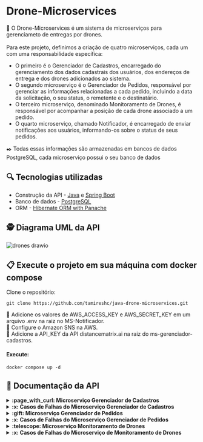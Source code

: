 # Drone-Microservices

:pushpin: O Drone-Microservices é um sistema de microserviços para gerenciameto de entregas por drones.<br><br>
 Para este projeto, definimos a criação de quatro microserviços, cada um com uma responsabilidade específica: <br>

- O primeiro é o Gerenciador de Cadastros, encarregado do gerenciamento dos dados cadastrais dos usuários, dos endereços de entrega e dos drones adicionados ao sistema. <br>
- O segundo microserviço é o Gerenciador de Pedidos, responsável por gerenciar as informações relacionadas a cada pedido, incluindo a data da solicitação, o seu status, o remetente e o destinatário.<br> 
- O terceiro microserviço, denominado Monitoramento de Drones, é responsável por acompanhar a posição de cada drone associado a um pedido.<br>
- O quarto microserviço, chamado Notificador, é encarregado de enviar notificações aos usuários, informando-os sobre o status de seus pedidos.<br>
	
:black_nib: Todas essas informações são armazenadas em bancos de dados PostgreSQL, cada microserviço possui o seu banco de dados<br>

## :mag: Tecnologias utilizadas
- Construção da API - [Java](https://www.oracle.com/br/java/technologies/javase/jdk11-archive-downloads.html) e [Spring Boot](https://spring.io/projects/spring-boot)<br>
- Banco de dados - [PostgreSQL](https://www.postgresql.org/) <br>
-  ORM - [Hibernate ORM with Panache](https://quarkus.io/guides/hibernate-orm-panache) <br>

## 🕵 Diagrama UML da API <br>

![drones drawio](https://github.com/user-attachments/assets/414ee0c9-b5c4-4bba-843f-050befab75fe)

 ## 📋 Execute o projeto em sua máquina com docker compose

Clone o repositório:

```
git clone https://github.com/tamireshc/java-drone-microservices.git
```
:bookmark: Adicione os valores de AWS_ACCESS_KEY e  AWS_SECRET_KEY em um arquivo .env na raiz no MS-Notificador. <br>
:bookmark: Configure o Amazon SNS na AWS.<br>
:bookmark: Adicione a API_KEY da API distancematrix.ai na raiz do ms-gerenciador-cadastros.

#### Execute:
```
docker compose up -d 
```

## 🔎 Documentação da API
<details>
<summary><strong>:page_with_curl: Microserviço Gerenciador de Cadastros  </strong></summary><br/>

- Cadastrar um usuário

```
  POST /register/user
```
:point_right: Não é possível cadastrar CPF e E-mail duplicados.<br>
:point_right: As senhas são salvas no banco de dados criptografadas com o algorítimo "SHA-256".<br>

| Parâmetro   | Tipo       | Descrição                           |
| :---------- | :--------- | :---------------------------------- |
| `nome` | `string` |   nome do usuário |
| `sobrenome` | `string` |  sobrenome do usuário |
| `cpf` | `string` |   CPF do usuário|
| `email` | `string` |   e-mail do usuário |
| `telefone` | `string` |   telefone do usuário |
| `senha` | `string` |   senha de acesso |

  Corpo da resposta: <br/>
  
  
  ```json
  {
"id": 1,
"nome": "John",
"sobrenome": "Martinez",
"email": "xxxx@gmail.com",
"telefone": "5531987198765",
  }
  ```
:white_check_mark: STATUS 201 CREATED

- Buscar um usuário por CPF

```
  GET /register/user/cpf/:cpf
```
  Corpo da resposta: <br/>
  
  
  ```json
{
	"id": 1,
	"nome": "John",
	"sobrenome": "Martinez",
	"email": "xxxx@gmail.com",
	"enderecos": [
		{
			"id": 1,
			"logradouro": "Andradas",
			"numero": 200,
			"complemento": "apt101",
			"bairro": "Centro",
			"cidade": "Belo Horizonte",
			"estado": "Minas Gerais",
			"cep": "30120-010",
			"latitude": "-19.8244097",
			"longitude": "-43.9788706",
		}
	],
	"telefone": "5531987191234"
}
  ```
:white_check_mark: STATUS 200 OK

- Buscar um usuário por id

```
  GET /register/user/id/:id
```
  Corpo da resposta: <br/>
  
  
  ```json
{
	"id": 1,
	"nome": "John",
	"sobrenome": "Martinez",
	"email": "xxxx@gmail.com",
	"enderecos": [
		{
			"id": 1,
			"logradouro": "Andradas",
			"numero": 200,
			"complemento": "apt101",
			"bairro": "Centro",
			"cidade": "Belo Horizonte",
			"estado": "Minas Gerais",
			"cep": "30120-010",
			"latitude": "-19.8244097",
			"longitude": "-43.9788706",
		}
	],
	"telefone": "5531987191234"
}
  ```
:white_check_mark: STATUS 200 OK

- Edição dos dados cadastrais de um usuário

```
 PUT /register/user/id/:id
```
:point_right: Não é permitido editar o CPF.

| Parâmetro   | Tipo       | Descrição                           |
| :---------- | :--------- | :---------------------------------- |
| `nome` | `string` |   nome do usuário |
| `sobrenome` | `string` |  sobrenome do usuário |
| `cpf` | `string` |   CPF do usuário|
| `email` | `string` |   e-mail do usuário |
| `telefone` | `string` |   telefone do usuário |
| `senha` | `string` |   senha de acesso |

  Corpo da resposta: <br/>
  
  
  ```json
  {
"id": 1,
"nome": "John",
"sobrenome": "Martinez",
"email": "xxxx@gmail.com",
"telefone": "5531987198765",
  }
  ```
:white_check_mark: STATUS 200 OK

- cadastro de um endereço

```
 POST /register/address
```
:point_right: Não é possível cadastrar um endereço para um usuário inexistente.<br>
:point_right: Ao cadastrar um novo endereço uma mensagem é enviada a uma fila que irá proceder com uma requisição ao serviço distancematrix.ai para burcar os valores de latitude e longitude do endereço cadastrado e completar as informações no banco de dados.

| Parâmetro   | Tipo       | Descrição                           |
| :---------- | :--------- | :---------------------------------- |
| `usuarioId` | `long` |   id do usuário |
| `logradouro` | `string` | logradouro do usuário |
| `numero` | `long` |   numero do logradouro |
| `complemento` | `string` |  complemento do logradouro |
| `bairro` | `string` |   bairro do logradouro |
| `cidade` | `string` |   cidade do usuário |
| `estado` | `string` |   estado a qual a cidade pertence|
| `cep` | `string` |   CEP do logradouro|

  Corpo da resposta: <br/>
  
  
  ```json
{
    "id": 1,
    "logradouro": "Afonso Pena",
    "numero": 84,
    "complemento": "apt202",
    "bairro": "Centro",
    "cidade": "Belo Horizonte",
    "estado": "Minas Gerais",
    "cep": "30130002",
    "latitude": null,
    "longitude": null,
}
  ```
:white_check_mark: STATUS 201 CREATED

- Busca os endereços de usuário pelo seu id

```
GET /register/address/user/:id
```
  Corpo da resposta: <br/>
  
  
  ```json
[
	{
		"id": 1,
		"logradouro": "Andradas",
		"numero": 200,
		"complemento": "apt101",
		"bairro": "Centro",
		"cidade": "Belo Horizonte",
		"estado": "Minas Gerais",
		"cep": "30120-010",
		"latitude": "-19.8244097",
		"longitude": "-43.9788706",
	}
]
  ```
:white_check_mark: STATUS 200 OK

- Busca um endereço pelo seu id

```
GET /register/address/:id
```
  Corpo da resposta: <br/>
  
  
  ```json
	{
		"id": 1,
		"logradouro": "Andradas",
		"numero": 200,
		"complemento": "apt101",
		"bairro": "Centro",
		"cidade": "Belo Horizonte",
		"estado": "Minas Gerais",
		"cep": "30120-010",
		"latitude": "-19.8244097",
		"longitude": "-43.9788706",
	}
  ```
:white_check_mark: STATUS 200 OK

- Deleta um endereço pelo seu id

```
DELETE /register/address/:id
```
  Corpo da resposta: <br/>
  
  
  ```json
Endereço deletado com sucesso
  ```
:white_check_mark: STATUS 200 OK

- Edita um endereço pelo seu  id

```
PUT /register/address/:id
```
:point_right: Ao cadastrar um novo endereço uma mensagem é enviada a uma fila que irá proceder com uma requisição ao serviço distancematrix.ai para burcar os valores de latitude e longitude do endereço cadastrado e completar as informações no banco de dados.

| Parâmetro   | Tipo       | Descrição                           |
| :---------- | :--------- | :---------------------------------- |
| `logradouro` | `string` | logradouro do usuário |
| `numero` | `long` |   numero do logradouro |
| `complemento` | `string` |  complemento do logradouro |
| `bairro` | `string` |   bairro do logradouro |
| `cidade` | `string` |   cidade do usuário |
| `estado` | `string` |   estado a qual a cidade pertence|
| `cep` | `string` |   CEP do logradouro|

  Corpo da resposta: <br/>
  
  
  ```json
{
    "id": 1,
    "logradouro": "Afonso Pena",
    "numero": 84,
    "complemento": "apt202",
    "bairro": "Centro",
    "cidade": "Belo Horizonte",
    "estado": "Minas Gerais",
    "cep": "30130002",
    "latitude": "-19.9650549",
    "longitude": "-43.803484",
}
  ```
:white_check_mark: STATUS 200 OK

- Cadastro um Drone

```
POST /register/drone
```
:point_right: Não é possível cadastrar um drone com um status inexistente. <br>
:point_right: Ao cadastrar um novo drone com status Disponível é enviado uma mensagem para uma fila que irá verificar se há algum pedido com pendencia de alocação de um drone para realizar a entrega.
  
| Parâmetro   | Tipo       | Descrição                           |
| :---------- | :--------- | :---------------------------------- |
| `modelo` | `string` | modelo do drone |
| `marca` | `string` |  marca do drone  |
| `ano` | `string` |  ano de fabricação do drone |
| `status` | `string` |   enun dos status possíveis para o drone|

  Corpo da resposta: <br/>
  
  
  ```json
{
"id": 1,
"modelo": "x",
"marca": "DJI",
"ano": "2018",
"status": "DISPONIVEL"
}
  ```
:white_check_mark: STATUS 201 CREATED

- Busca um drone pelo id

```
GET /register/drone/:id
```

  Corpo da resposta: <br/>
  
  
  ```json
{
"id": 1,
"modelo": "x",
"marca": "DJI",
"ano": "2018",
"status": "DISPONIVEL"
}
  ```
:white_check_mark: STATUS 200 ok

- Edita o status de um drone

```
PUT /register/drone/:id/status/:status
```
:point_right: Não é possível editar um drone com status diferente dos pré-estabelecidos.<br>
:point_right: Ao editar um drone para o status Disponível é enviado uma mensagem para uma fila que irá verificar se há algum pedido com pendencia de alocação de um drone para realizar a entrega.


  Corpo da resposta: <br/>
  
  
  ```json
{
"id": 1,
"modelo": "x",
"marca": "DJI",
"ano": "2018",
"status": "EM_ROTA"
}
  ```
:white_check_mark: STATUS 200 OK

- Busca todos os drones cadastrados

```
GET /register/drone
```

  Corpo da resposta: <br/>
  
  
  ```json
[
	{
		"id": 1,
		"modelo": "x",
		"marca": "DJI",
		"ano": "2018",
		"status": "EM_ROTA"
	},
	{
		"id": 2,
		"modelo": " z908",
		"marca": "xiaomi",
		"ano": "2024",
		"status": "DISPONIVEL"
	}
]
  ```
:white_check_mark: STATUS 200 OK

- Busca drones por tipo de status

```
GET /register/drone/status/:status
```
:point_right: Não é possível buscar um drone com status diferente dos pré-estabelecidos.

  Corpo da resposta: <br/>
  
  
  ```json
[
	{
		"id": 1,
		"modelo": "x",
		"marca": "DJI",
		"ano": "2018",
		"status": "EM_ROTA"
	},
	{
		"id": 2,
		"modelo": " z908",
		"marca": "xiaomi",
		"ano": "2024",
		"status": "EM_ROTA"
	}
]
  ```
:white_check_mark: STATUS 200 OK

</details>
<details>
<summary><strong>:x: Casos de Falhas do Microserviço Gerenciador de Cadastros </strong></summary><br/>

- Ao tentar cadastrar um usuário com CPF e e-mail já existentes na base de dados deve  emitir a exceção `UsuarioExistenteException`<br><br>
:warning: STATUS 409 - CONFLICT
 ```json
	CPF ou Email já cadastrado
  ```
- Ao buscar por um usuário inexistente deve emitir a exceção `UsuarioNaoExistenteException`<br><br>
:warning: STATUS 404 - NOT FOUND
 ```json
	Usuário não encontrado
  ```
- Ao tentar edita o CPF de um usuário deve  emitir a exceção `EdicaoNaoPermitidaException`<br><br>
:x: STATUS 403 - FORBIDDEN
 ```json
	Edição não permitida
  ```
- Ao buscar por um endereço inexistente deve emitir a exceção `EnderecoNaoExistenteException`<br><br>
:warning: STATUS 404 - NOT FOUND
 ```json
	Endereço não encontrado
  ```
- Ao tentar cadastrar, editar ou buscar por um drone com um status diferente dos pré-estabelecidos deve  emitir a exceção `StatusInvalidoExceptionn`<br><br>
:x: STATUS 403 - FORBIDDEN
 ```json
	Status inexistente
 ```

- Ao buscar por um drone inexistente deve emitir a exceção `DroneNaoExistenteException`<br><br>
:warning: STATUS 404 - NOT FOUND
 ```json
	Drone não encontrado
  ```
</details>

<details>
<summary><strong>:gift: Microserviço Gerenciador de Pedidos  </strong></summary><br/>
	
- Cadastro de um Pedido

```
POST /order
```
:point_right: Ao cadastrar um novo pedido é verificado de forma sincrona se o remetente, destinatário e o endereço estão cadastrado no banco de dados.<br>
:point_right: Ao cadastrar o pedido é enviado uma mensagem para uma fila que irá buscar um drone com status disponível para realizar a entrega.<br>
:point_right:Ao cadastrar um pedido o remetente é o destinatário são notificados via SMS. <br>
:point_right: Não é possível cadastrar um pedido quando o microserviço gerenciador de cadastros está indisponível.<br>
  
| Parâmetro   | Tipo       | Descrição                           |
| :---------- | :--------- | :---------------------------------- |
| `dataPedido` | `LocalDateTime` | data do pedido |
| `status:` | `string` |  "criado"  |
| `remetenteId` | `long` |  id de identificação do remetente |
| `destinatarioId` | `long` |   id de identificação do destinatário |
| `enderecoId` | `long` |   id de identificação do endereço de entrega |

  Corpo da resposta: <br/>
  
  ```json
  {
	"id": 1,
	"dataPedido": "2024-12-03T10:15:30",
	"dataEntrega": null,
	"status": "CRIADO",
	"endereco": {
		"logradouro": "Afonso Pena",
		"numero": 84,
		"complemento": "apt202",
		"bairro": "Centro",
		"cidade": "Belo Horizonte",
		"estado": "Minas Gerais",
		"cep": "30130002"
	},
	"remetente": {
		"id": 1,
		"nome": "Joe",
		"sobrenome": "Batista",
		"email": "je@gmail.com",
		"telefone": "5531987191832"
	},
	"destinatario": {
		"id": 1,
		"nome": "Joe",
		"sobrenome": "Batista",
		"email": "je@gmail.com",
		"telefone": "5531987191832"
	},
	"droneId": null
}

  ```
:white_check_mark: STATUS 201 CREATED

- Busca um pedido pelo id

```
GET /order/:id
```
:point_right: Não é possível buscar um pedido quando o microserviço gerenciador de cadastros está indisponível.<br>

Corpo da resposta: <br/>

  ```json
  {
	"id": 1,
	"dataPedido": "2024-12-03T10:15:30",
	"dataEntrega": null,
	"status": "CRIADO",
	"endereco": {
		"logradouro": "Afonso Pena",
		"numero": 84,
		"complemento": "apt202",
		"bairro": "Centro",
		"cidade": "Belo Horizonte",
		"estado": "Minas Gerais",
		"cep": "30130002"
	},
	"remetente": {
		"id": 1,
		"nome": "Joe",
		"sobrenome": "Batista",
		"email": "je@gmail.com",
		"telefone": "5531987191832"
	},
	"destinatario": {
		"id": 1,
		"nome": "Joe",
		"sobrenome": "Batista",
		"email": "je@gmail.com",
		"telefone": "5531987191832"
	},
	"droneId": 1
}

  ```
:white_check_mark: STATUS 200 OK

- Busca todos os pedidos de um usuário pelo id do usuário

```
GET /order/user/:id
```
:point_right: Não é possível buscar um pedido pelo usuário id quando o microserviço gerenciador de cadastros está indisponível.<br>

Corpo da resposta: <br/>

  ```json
  
[
	{
	"id": 1,
	"dataPedido": "2007-12-03T10:15:30",
	"dataEntrega": null,
	"status": "CRIADO",
	"enderecoId": 1,
	"remetenteId": 1,
	"destinatarioId": 2,
	"droneId": null
	}
]
  
  ```
:white_check_mark: STATUS 200 OK

- Edita um pedido pelo id

```
PUT /order/:id
```
:point_right: Não é possível editar um pedido com status diferente dos pré-estabelecidos, com remetente, destinatário, endereço e drone não cadastrados e quando o microserviço gerenciador de cadastros está indisponível. Não é possível editar o drone de um pedido quando o seu status é diferente do disponível, ou quando o pedido já está em rota ou finalizado.<br>
:point_right: Não possível editar o status do pedido para "EM_ROTA" pois existe uma endpoint exclusivo para esta alteração.<br>
:point_right: Ao editar o status de um pedido o remetente e destinatário recebem um SMS notificado da ação.<br>

| Parâmetro   | Tipo       | Descrição                           |
| :---------- | :--------- | :---------------------------------- |
| `dataPedido` | `LocalDateTime` | data do pedido |
| `dataEntrega` | `LocalDateTime` | data do pedido |
| `status` | `string` |  "criado"  |
| `remetenteId` | `long` |  id de identificação do remetente |
| `destinatarioId` | `long` |   id de identificação do destinatário |
| `enderecoId` | `long` |   id de identificação do endereço de entrega |
| `droneId` | `long` |   id de identificação do drone destinado a realizar a entrega |

  Corpo da resposta: <br/>
  
  ```json
  {
	"id": 1,
	"dataPedido": "2024-12-03T10:15:30",
	"dataEntrega": "2024-12-03T10:15:30",
	"status": "CANCELADO",
	"endereco": {
		"logradouro": "Afonso Pena",
		"numero": 84,
		"complemento": "apt202",
		"bairro": "Centro",
		"cidade": "Belo Horizonte",
		"estado": "Minas Gerais",
		"cep": "30130002"
	},
	"remetente": {
		"id": 1,
		"nome": "Joe",
		"sobrenome": "Batista",
		"email": "je@gmail.com",
		"telefone": "5531987191832"
	},
	"destinatario": {
		"id": 1,
		"nome": "Joe",
		"sobrenome": "Batista",
		"email": "je@gmail.com",
		"telefone": "5531987191832"
	},
	"droneId": 3
}

  ```
:white_check_mark: STATUS 200 OK

- Edita o status do pedido para EM_ROTA

```
PUT /order/new_monitor/:idPedido
```
:point_right: O pedido somente pode ser colocado EM_ROTA caso o seu status esteja como CRIADO.<br>
:point_right: Ao se colocar um pedido EM_ROTA é envidao uma mensagem para uma fila que irá criar o seu primeiro ponto de monitoramento.<br>
:point_right: Ao colocar o pedido EM_ROTA o remetente e destinatário recebem um SMS de notificação.<br>


| Parâmetro   | Tipo       | Descrição                           |
| :---------- | :--------- | :---------------------------------- |
| `latitude` | `string` |   latitude do endereço de onde houve a saída do drone |
| `longitude` | `string` |  longitude do endereço de onde houve a saída do drone  |

 :white_check_mark: STATUS 204 NO CONTENT

</details>
<details>
<summary><strong>:x: Casos de Falhas do Microserviço Gerenciador de Pedidos </strong></summary><br/>

- Ao tentar cadastrar um pedido com um status diferente dos pré-estabelecidos deve  emitir a exceção `StatusInvalidoException`<br><br>
:x: STATUS 403 - FORBIDDEN
 ```json
	Status inexistente
  ```
- Ao buscar por um pedido inexistente deve emitir a exceção `PedidoInexistenteException`<br><br>
:warning: STATUS 404 - NOT FOUND
 ```json
	Pedido não encontrado
  ```
- Ao buscar por um pedido pelo usuárioId inexistente deve emitir a exceção `UsuarioNaoExistenteException`<br><br>
:warning: STATUS 404 - NOT FOUND
 ```json
	Usuário não encontrado
  ```
- Ao buscars os dados do remetente, destinatário e endereço com o ms-gerenciador de cadastros indisponível deve  emitir a exceção `ServicoIndisponivelException`<br><br>
:x: STATUS 503 - SERVICE_UNAVAILABLE
 ```json
	Serviço ms-gerenciador-cadastros indisponível
  ```
- Ao tentar editar o o status de um pedido para "EM_ROTA" fora do endpoint designado para esta ação  deve  emitir a exceção `OperacaoInvalidaException`<br><br>
:x: STATUS 403 - FORBIDDEN
 ```json
	Status do pedido não pode ser alterado para EM_ROTA
  ```
- Ao tentar alocar um drone para um pedido e este não possuir o status DISPONÍVEL deve  emitir a exceção `OperacaoInvalidaException`<br><br>
:x: STATUS 403 - FORBIDDEN
 ```json
	Não é possível alocar este drone para este pedido
  ```
- Ao tentar alocar para um pedido um drone não existente na base de dados deve emitir a exceção `DroneNaoExistenteException`<br><br>
:warning: STATUS 404 - NOT FOUND
 ```json
	Drone não encontrado
  ```
- Ao tentar alterar o drone de um pedido quem possiu o status "EM_ROTA", "ENTREGUE" ou "CANCELADO" deve  emitir a exceção `OperacaoInvalidaException`<br><br>
:x: STATUS 403 - FORBIDDEN
 ```json
	Não é possível alterar o drone deste pedido
 ```
- Ao tentar colocar EM_ROTA um pedido com status diferente de "CRIADO" deve  emitir a exceção `OperacaoInvalidaException`<br><br>
:x: STATUS 403 - FORBIDDEN
 ```json
	Pedido não pode ser colocado em rota
 ```
- Ao tentar colocar EM_ROTA um pedido que não teve um drone designado deve  emitir a exceção `OperacaoInvalidaException`<br><br>
:x: STATUS 403 - FORBIDDEN
 ```json
	Pedido não possui drone
 ```		
</details>

<details>
<summary><strong>:telescope: Microserviço Monitoramento de Drones  </strong></summary><br/>
	
- Cadastra um ponto de monitoramento

```
POST/monitor
```

| Parâmetro   | Tipo       | Descrição                           |
| :---------- | :--------- | :---------------------------------- |
| `pedidoId` | `long` |   id do pedido |
| `droneId` | `long` |   id do drone |
| `latitude` | `string` |   latitude do ponto |
| `longitude` | `string` |  longitude do ponto |

  Corpo da resposta: <br/>
  
  ```json
{
	"id": 5,
	"pedidoId": 1,
	"droneId": 1,
	"latitude": "19.000",
	"longitude": "19.000"
}
```

 :white_check_mark: STATUS 201 NO CREATED

 - Busca todos os pontos de monitoramento de um pedido

```
GET /monitor/:pedidoid
```
Corpo da resposta: <br/>

  ```json
[
	{
		"id": 1,
		"pedidoId": 1,
		"droneId": 2,
		"latitude": "19.001",
		"longitude": "20.002"
	},
	{
		"id": 5,
		"pedidoId": 1,
		"droneId": 1,
		"latitude": "19.002",
		"longitude": "20.002"
	}
]
```
 :white_check_mark: STATUS 200 OK

 - Edita um ponto de monitoramento

```
PUT/monitor/:id
```

| Parâmetro   | Tipo       | Descrição                           |
| :---------- | :--------- | :---------------------------------- |
| `latitude` | `string` |   latitude do ponto |
| `longitude` | `string` |  longitude do ponto  |

  Corpo da resposta: <br/>
  
  ```json
{
	"id": 5,
	"pedidoId": 1,
	"droneId": 1,
	"latitude": "19.000",
	"longitude": "19.000"
}
```

 :white_check_mark: STATUS 200 OK

- Deleta um ponto de monitoramento

```
DELETE/monitor/:id
```
 :white_check_mark: STATUS 204 NO CONTENT

 - Deleta o monitoramento de um pedido

```
DELETE/monitor/order/:pedidoid
```
 :white_check_mark: STATUS 204 NO CONTENT
 
</details>

<details>
<summary><strong>:x: Casos de Falhas do Microserviço de Monitoramento de Drones</strong></summary><br/>

- Ao tentar cadastrar, editar ou buscar por um monitoramento de um pedido inexistente deve  emitir a exceção `PedidoNaoEncontradoException`<br><br>
:warning: STATUS 404 - NOT FOUND
 ```json
	Pedido não encontrado
  ```
- Ao tentar editar ou buscar por um ponto de monitoramento inexistente  deve emitir a exceção `MonitoramentoNaoExistenteException`<br><br>
:warning: STATUS 404 - NOT FOUND
 ```json
	Monitoramento não encontrado
  ```
</details>
